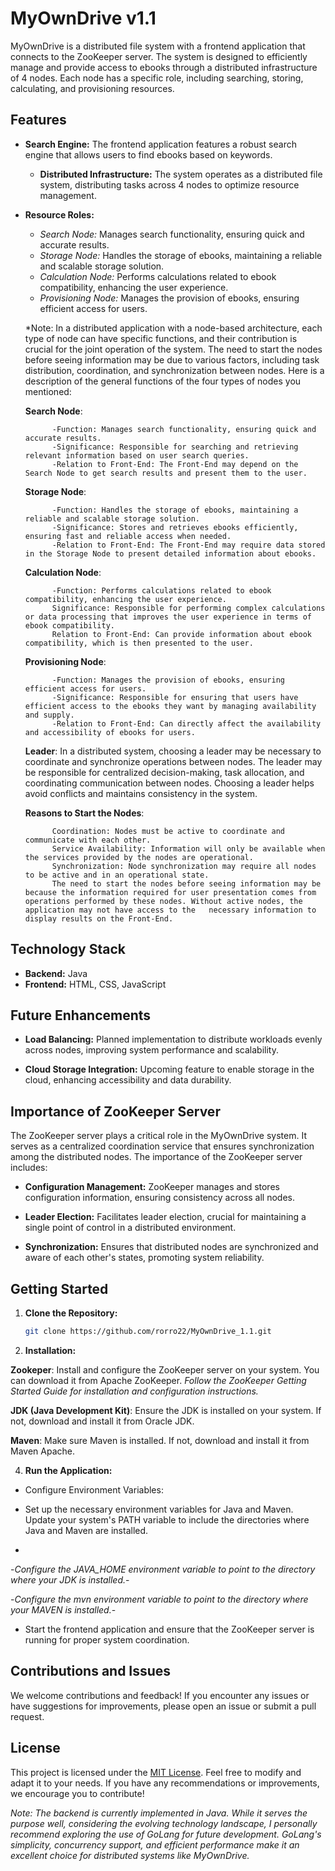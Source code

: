 # MyOwnDrive v1.1

MyOwnDrive is a distributed file system with a frontend application that connects to the ZooKeeper server. The system is designed to efficiently manage and provide access to ebooks through a distributed infrastructure of 4 nodes. Each node has a specific role, including searching, storing, calculating, and provisioning resources.

## Features

- **Search Engine:** The frontend application features a robust search engine that allows users to find ebooks based on keywords.
  
  - **Distributed Infrastructure:** The system operates as a distributed file system, distributing tasks across 4 nodes to optimize resource management.

- **Resource Roles:**
    - *Search Node:* Manages search functionality, ensuring quick and accurate results.
    - *Storage Node:* Handles the storage of ebooks, maintaining a reliable and scalable storage solution.
    - *Calculation Node:* Performs calculations related to ebook compatibility, enhancing the user experience.
    - *Provisioning Node:* Manages the provision of ebooks, ensuring efficient access for users.
 
  *Note:    In a distributed application with a node-based architecture, each type of node can have specific functions, and their contribution is crucial for the joint operation of the system. The need to start the nodes before seeing     information may be due to various factors, including task distribution, coordination, and synchronization between nodes. Here is a description of the general functions of the four types of nodes you mentioned:
            
    **Search Node**:
            
            -Function: Manages search functionality, ensuring quick and accurate results.
            -Significance: Responsible for searching and retrieving relevant information based on user search queries.
            -Relation to Front-End: The Front-End may depend on the Search Node to get search results and present them to the user.
    
    **Storage Node**:
            
            -Function: Handles the storage of ebooks, maintaining a reliable and scalable storage solution.
            -Significance: Stores and retrieves ebooks efficiently, ensuring fast and reliable access when needed.
            -Relation to Front-End: The Front-End may require data stored in the Storage Node to present detailed information about ebooks.
    
    **Calculation Node**:
            
            -Function: Performs calculations related to ebook compatibility, enhancing the user experience.
            Significance: Responsible for performing complex calculations or data processing that improves the user experience in terms of ebook compatibility.
            Relation to Front-End: Can provide information about ebook compatibility, which is then presented to the user.
    
    **Provisioning Node**:
            
            -Function: Manages the provision of ebooks, ensuring efficient access for users.
            -Significance: Responsible for ensuring that users have efficient access to the ebooks they want by managing availability and supply.
            -Relation to Front-End: Can directly affect the availability and accessibility of ebooks for users.
    **Leader**:
            In a distributed system, choosing a leader may be necessary to coordinate and synchronize operations between nodes. The leader may be responsible for centralized decision-making, task allocation, and coordinating communication between nodes. Choosing a leader helps avoid conflicts and maintains consistency in the system.
            
    **Reasons to Start the Nodes**:
            
            Coordination: Nodes must be active to coordinate and communicate with each other.
            Service Availability: Information will only be available when the services provided by the nodes are operational.
            Synchronization: Node synchronization may require all nodes to be active and in an operational state.
            The need to start the nodes before seeing information may be because the information required for user presentation comes from operations performed by these nodes. Without active nodes, the application may not have access to the   necessary information to display results on the Front-End.

## Technology Stack

  - **Backend:** Java
  - **Frontend:** HTML, CSS, JavaScript

## Future Enhancements

  - **Load Balancing:** Planned implementation to distribute workloads evenly across nodes, improving system performance and scalability.
  
  - **Cloud Storage Integration:** Upcoming feature to enable storage in the cloud, enhancing accessibility and data durability.

## Importance of ZooKeeper Server

The ZooKeeper server plays a critical role in the MyOwnDrive system. It serves as a centralized coordination service that ensures synchronization among the distributed nodes. The importance of the ZooKeeper server includes:

  - **Configuration Management:** ZooKeeper manages and stores configuration information, ensuring consistency across all nodes.
  
  - **Leader Election:** Facilitates leader election, crucial for maintaining a single point of control in a distributed environment.
  
  - **Synchronization:** Ensures that distributed nodes are synchronized and aware of each other's states, promoting system reliability.

## Getting Started

1. **Clone the Repository:**
   ```bash
   git clone https://github.com/rorro22/MyOwnDrive_1.1.git

2. **Installation:**

  **Zookeper**: Install and configure the ZooKeeper server on your system. You can download it from Apache ZooKeeper.
                _Follow the ZooKeeper Getting Started Guide for installation and configuration instructions._

   **JDK (Java Development Kit)**: Ensure the JDK is installed on your system. If not, download and install it from Oracle JDK.

   **Maven**: Make sure Maven is installed. If not, download and install it from Maven Apache.

4. **Run the Application:**
   
  - Configure Environment Variables:
  
  - Set up the necessary environment variables for Java and Maven. Update your system's PATH variable to include the directories where Java and Maven are installed.
  - 
  -_Configure the JAVA_HOME environment variable to point to the directory where your JDK is installed._-
  
  -_Configure the mvn environment variable to point to the directory where your MAVEN is installed._-
  
  - Start the frontend application and ensure that the ZooKeeper server is running for proper system coordination.

## Contributions and Issues

We welcome contributions and feedback! If you encounter any issues or have suggestions for improvements, please open an issue or submit a pull request.


## License

This project is licensed under the [MIT License](LICENSE). Feel free to modify and adapt it to your needs. If you have any recommendations or improvements, we encourage you to contribute!

*Note: The backend is currently implemented in Java. While it serves the purpose well, considering the evolving technology landscape, I personally recommend exploring the use of GoLang for future development. GoLang's simplicity, concurrency support, and efficient performance make it an excellent choice for distributed systems like MyOwnDrive.*
